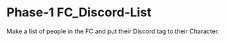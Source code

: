 # Phase-1 FC_Discord-List
Make a list of people in the FC and put their Discord tag to their Character.
